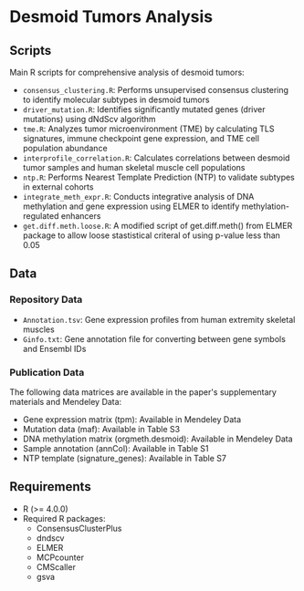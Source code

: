 # Desmoid Tumors Analysis

## Scripts
Main R scripts for comprehensive analysis of desmoid tumors:

- `consensus_clustering.R`: Performs unsupervised consensus clustering to identify molecular subtypes in desmoid tumors
- `driver_mutation.R`: Identifies significantly mutated genes (driver mutations) using dNdScv algorithm
- `tme.R`: Analyzes tumor microenvironment (TME) by calculating TLS signatures, immune checkpoint gene expression, and TME cell population abundance
- `interprofile_correlation.R`: Calculates correlations between desmoid tumor samples and human skeletal muscle cell populations
- `ntp.R`: Performs Nearest Template Prediction (NTP) to validate subtypes in external cohorts
- `integrate_meth_expr.R`: Conducts integrative analysis of DNA methylation and gene expression using ELMER to identify methylation-regulated enhancers
- `get.diff.meth.loose.R`: A modified script of get.diff.meth() from ELMER package to allow loose stastistical criteral of using p-value less than 0.05

## Data
### Repository Data
- `Annotation.tsv`: Gene expression profiles from human extremity skeletal muscles
- `Ginfo.txt`: Gene annotation file for converting between gene symbols and Ensembl IDs

### Publication Data
The following data matrices are available in the paper's supplementary materials and Mendeley Data:
- Gene expression matrix (tpm): Available in Mendeley Data
- Mutation data (maf): Available in Table S3
- DNA methylation matrix (orgmeth.desmoid): Available in Mendeley Data
- Sample annotation (annCol): Available in Table S1
- NTP template (signature_genes): Available in Table S7

## Requirements
- R (>= 4.0.0)
- Required R packages:
  - ConsensusClusterPlus
  - dndscv
  - ELMER
  - MCPcounter
  - CMScaller
  - gsva
